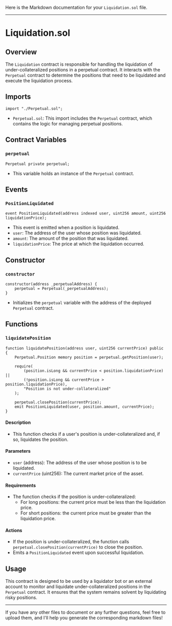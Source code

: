 Here is the Markdown documentation for your `Liquidation.sol` file.

---

# Liquidation.sol

## Overview
The `Liquidation` contract is responsible for handling the liquidation of under-collateralized positions in a perpetual contract. It interacts with the `Perpetual` contract to determine the positions that need to be liquidated and execute the liquidation process.

## Imports
```solidity
import "./Perpetual.sol";
```
- `Perpetual.sol`: This import includes the `Perpetual` contract, which contains the logic for managing perpetual positions.

## Contract Variables
### `perpetual`
```solidity
Perpetual private perpetual;
```
- This variable holds an instance of the `Perpetual` contract.

## Events
### `PositionLiquidated`
```solidity
event PositionLiquidated(address indexed user, uint256 amount, uint256 liquidationPrice);
```
- This event is emitted when a position is liquidated.
- `user`: The address of the user whose position was liquidated.
- `amount`: The amount of the position that was liquidated.
- `liquidationPrice`: The price at which the liquidation occurred.

## Constructor
### `constructor`
```solidity
constructor(address _perpetualAddress) {
    perpetual = Perpetual(_perpetualAddress);
}
```
- Initializes the `perpetual` variable with the address of the deployed `Perpetual` contract.

## Functions
### `liquidatePosition`
```solidity
function liquidatePosition(address user, uint256 currentPrice) public {
    Perpetual.Position memory position = perpetual.getPosition(user);

    require(
        (position.isLong && currentPrice < position.liquidationPrice) ||
        (!position.isLong && currentPrice > position.liquidationPrice),
        "Position is not under-collateralized"
    );

    perpetual.closePosition(currentPrice);
    emit PositionLiquidated(user, position.amount, currentPrice);
}
```
#### Description
- This function checks if a user's position is under-collateralized and, if so, liquidates the position.

#### Parameters
- `user` (address): The address of the user whose position is to be liquidated.
- `currentPrice` (uint256): The current market price of the asset.

#### Requirements
- The function checks if the position is under-collateralized:
  - For long positions: the current price must be less than the liquidation price.
  - For short positions: the current price must be greater than the liquidation price.

#### Actions
- If the position is under-collateralized, the function calls `perpetual.closePosition(currentPrice)` to close the position.
- Emits a `PositionLiquidated` event upon successful liquidation.

## Usage
This contract is designed to be used by a liquidator bot or an external account to monitor and liquidate under-collateralized positions in the `Perpetual` contract. It ensures that the system remains solvent by liquidating risky positions.

---

If you have any other files to document or any further questions, feel free to upload them, and I'll help you generate the corresponding markdown files!
